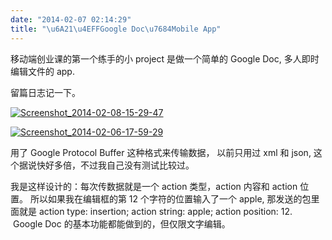 ```yaml
---
date: "2014-02-07 02:14:29"
title: "\u6A21\u4EFFGoogle Doc\u7684Mobile App"
---
```


移动端创业课的第一个练手的小 project 是做一个简单的 Google Doc, 多人即时编辑文件的 app.

留篇日志记一下。

[![Screenshot_2014-02-08-15-29-47](https://architech-blog.s3-ap-southeast-1.amazonaws.com/content/images/uploads/2014/02/Screenshot_2014-02-08-15-29-47-576x1024.png)](https://architech-blog.s3-ap-southeast-1.amazonaws.com/content/images/uploads/2014/02/Screenshot_2014-02-08-15-29-47.png)

[![Screenshot_2014-02-06-17-59-29](https://architech-blog.s3-ap-southeast-1.amazonaws.com/content/images/uploads/2014/02/Screenshot_2014-02-06-17-59-29-576x1024.png)](https://architech-blog.s3-ap-southeast-1.amazonaws.com/content/images/uploads/2014/02/Screenshot_2014-02-06-17-59-29.png)

用了 Google Protocol Buffer 这种格式来传输数据， 以前只用过 xml 和 json, 这个据说快好多倍，不过我自己没有测试比较过。

我是这样设计的：每次传数据就是一个 action 类型，action 内容和 action 位置。 所以如果我在编辑框的第 12 个字符的位置输入了一个 apple, 那发送的包里面就是 action type: insertion; action string: apple; action position: 12.  Google Doc 的基本功能都能做到的，但仅限文字编辑。
